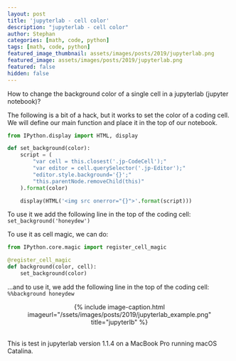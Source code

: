 ```yaml
---
layout: post
title: 'jupyterlab - cell color'
description: "jupyterlab - cell color"
author: Stephan
categories: [math, code, python]
tags: [math, code, python]
featured_image_thumbnail: assets/images/posts/2019/jupyterlab.png
featured_image: assets/images/posts/2019/jupyterlab.png
featured: false
hidden: false
---
```


How to change the background color of a single cell in a jupyterlab (jupyter notebook)?

The following is a bit of a hack, but it works to set the color of a coding cell. We will define our main function and place it in the top of our notebook.

```python
from IPython.display import HTML, display

def set_background(color):    
    script = (
        "var cell = this.closest('.jp-CodeCell');"
        "var editor = cell.querySelector('.jp-Editor');"
        "editor.style.background='{}';"
        "this.parentNode.removeChild(this)"
    ).format(color)

    display(HTML('<img src onerror="{}">'.format(script)))
```

To use it we add the following line in the top of the coding cell: `set_background('honeydew')`

To use it as cell magic, we can do:

```python   
from IPython.core.magic import register_cell_magic

@register_cell_magic
def background(color, cell):
    set_background(color)
```

...and to use it, we add the following line in the top of the coding cell: `%%background honeydew`


<div style="text-align:center">
{% include image-caption.html imageurl="/ssets/images/posts/2019/jupyterlab_example.png" title="jupyterlb" %}
</div>

<br>

This is test in jupyterlab version 1.1.4 on a MacBook Pro running macOS Catalina.
